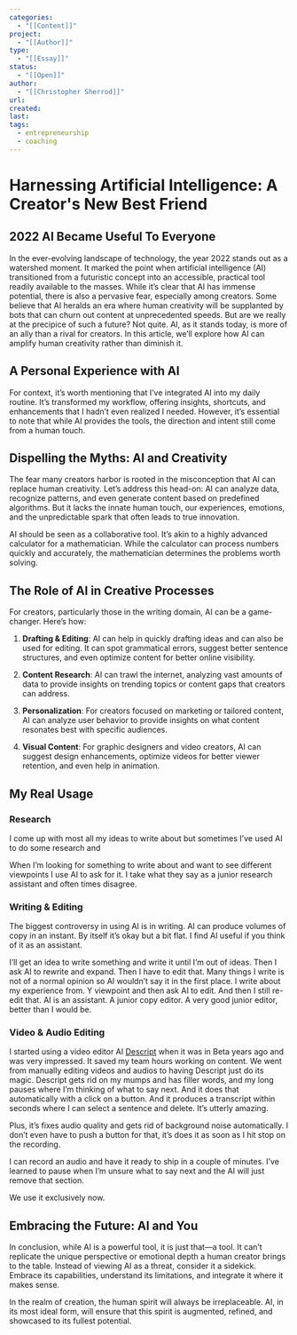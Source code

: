 ```yaml
---
categories:
  - "[[Content]]"
project:
  - "[[Author]]"
type:
  - "[[Essay]]"
status:
  - "[[Open]]"
author:
  - "[[Christopher Sherrod]]"
url: 
created:
last:
tags:
  - entrepreneurship
  - coaching
---
```

# Harnessing Artificial Intelligence: A Creator's New Best Friend

## 2022 AI Became Useful To Everyone

In the ever-evolving landscape of technology, the year 2022 stands out as a watershed moment. It marked the point when artificial intelligence (AI) transitioned from a futuristic concept into an accessible, practical tool readily available to the masses. While it’s clear that AI has immense potential, there is also a pervasive fear, especially among creators. Some believe that AI heralds an era where human creativity will be supplanted by bots that can churn out content at unprecedented speeds. But are we really at the precipice of such a future? Not quite. AI, as it stands today, is more of an ally than a rival for creators. In this article, we’ll explore how AI can amplify human creativity rather than diminish it.

  

## A Personal Experience with AI

  

For context, it’s worth mentioning that I’ve integrated AI into my daily routine. It’s transformed my workflow, offering insights, shortcuts, and enhancements that I hadn’t even realized I needed. However, it’s essential to note that while AI provides the tools, the direction and intent still come from a human touch.

  

## Dispelling the Myths: AI and Creativity

  

The fear many creators harbor is rooted in the misconception that AI can replace human creativity. Let’s address this head-on: AI can analyze data, recognize patterns, and even generate content based on predefined algorithms. But it lacks the innate human touch, our experiences, emotions, and the unpredictable spark that often leads to true innovation.

  

AI should be seen as a collaborative tool. It’s akin to a highly advanced calculator for a mathematician. While the calculator can process numbers quickly and accurately, the mathematician determines the problems worth solving.

  

## The Role of AI in Creative Processes

  

For creators, particularly those in the writing domain, AI can be a game-changer. Here’s how:

  

1. **Drafting & Editing**: AI can help in quickly drafting ideas and can also be used for editing. It can spot grammatical errors, suggest better sentence structures, and even optimize content for better online visibility.

  

2. **Content Research**: AI can trawl the internet, analyzing vast amounts of data to provide insights on trending topics or content gaps that creators can address.

  

3. **Personalization**: For creators focused on marketing or tailored content, AI can analyze user behavior to provide insights on what content resonates best with specific audiences.

  

4. **Visual Content**: For graphic designers and video creators, AI can suggest design enhancements, optimize videos for better viewer retention, and even help in animation.

  

## My Real Usage

### Research

I come up with most all my ideas to write about but sometimes I’ve used AI to do some research and

When I’m looking for something to write about and want to see different viewpoints I use AI to ask for it. I take what they say as a junior research assistant and often times disagree.

  

### Writing & Editing

The biggest controversy in using AI is in writing. AI can produce volumes of copy in an instant. By itself it’s okay but a bit flat. I find AI useful if you think of it as an assistant.

  

I’ll get an idea to write something and write it until I’m out of ideas. Then I ask AI to rewrite and expand. Then I have to edit that. Many things I write is not of a normal opinion so AI wouldn’t say it in the first place. I write about my experience from. Y viewpoint and then ask AI to edit. And then I still re-edit that. AI is an assistant. A junior copy editor. A very good junior editor, better than I would be.

  

### Video & Audio Editing

I started using a video editor AI [Descript](https://descript.com) when it was in Beta years ago and was very impressed. It saved my team hours working on content. We went from manually editing videos and audios to having Descript just do its magic. Descript gets rid on my mumps and has filler words, and my long pauses where I’m thinking of what to say next. And it does that automatically with a click on a button. And it produces a transcript within seconds where I can select a sentence and delete. It’s utterly amazing.

  

Plus, it’s fixes audio quality and gets rid of background noise automatically. I don’t even have to push a button for that, it’s does it as soon as I hit stop on the recording.

  

I can record an audio and have it ready to ship in a couple of minutes. I’ve learned to pause when I’m unsure what to say next and the AI will just remove that section.

  

We use it exclusively now.

  

## Embracing the Future: AI and You

In conclusion, while AI is a powerful tool, it is just that—a tool. It can’t replicate the unique perspective or emotional depth a human creator brings to the table. Instead of viewing AI as a threat, consider it a sidekick. Embrace its capabilities, understand its limitations, and integrate it where it makes sense.

  

In the realm of creation, the human spirit will always be irreplaceable. AI, in its most ideal form, will ensure that this spirit is augmented, refined, and showcased to its fullest potential.